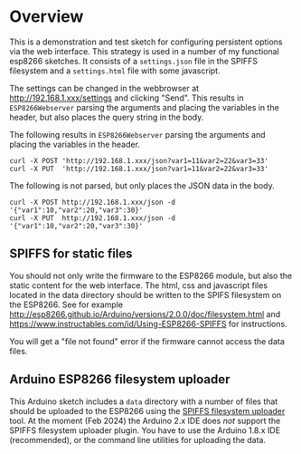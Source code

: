 # Overview

This is a demonstration and test sketch for configuring persistent options via the web interface. This strategy is used in a number of my functional esp8266 sketches. It consists of a `settings.json` file in the SPIFFS filesystem and a `settings.html` file with some javascript.

The settings can be changed in the webbrowser at http://192.168.1.xxx/settings and clicking "Send". This results in `ESP8266Webserver` parsing the arguments and placing the variables in the header, but also places the query string in the body.

The following results in `ESP8266Webserver` parsing the arguments and placing the variables in the header.

    curl -X POST 'http://192.168.1.xxx/json?var1=11&var2=22&var3=33'
    curl -X PUT  'http://192.168.1.xxx/json?var1=11&var2=22&var3=33'

The following is not parsed, but only places the JSON data in the body.

    curl -X POST http://192.168.1.xxx/json -d '{"var1":10,"var2":20,"var3":30}'
    curl -X PUT  http://192.168.1.xxx/json -d '{"var1":10,"var2":20,"var3":30}'

## SPIFFS for static files

You should not only write the firmware to the ESP8266 module, but also the static content for the web interface. The html, css and javascript files located in the data directory should be written to the SPIFS filesystem on the ESP8266. See for example http://esp8266.github.io/Arduino/versions/2.0.0/doc/filesystem.html and https://www.instructables.com/id/Using-ESP8266-SPIFFS for instructions.

You will get a "file not found" error if the firmware cannot access the data files.

## Arduino ESP8266 filesystem uploader

This Arduino sketch includes a `data` directory with a number of files that should be uploaded to the ESP8266 using the [SPIFFS filesystem uploader](https://github.com/esp8266/arduino-esp8266fs-plugin) tool. At the moment (Feb 2024) the Arduino 2.x IDE does *not* support the SPIFFS filesystem uploader plugin. You have to use the Arduino 1.8.x IDE (recommended), or the command line utilities for uploading the data.
